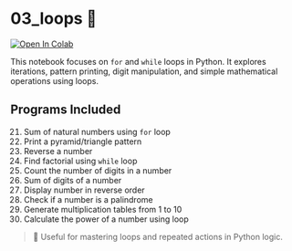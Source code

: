 # 03_loops 🔁

[![Open In Colab](https://colab.research.google.com/assets/colab-badge.svg)](https://colab.research.google.com/drive/10o24MD4zV--BzwHzWp7Qu7gARa-n0uyE)

This notebook focuses on `for` and `while` loops in Python. It explores iterations, pattern printing, digit manipulation, and simple mathematical operations using loops.

## Programs Included
21. Sum of natural numbers using `for` loop
22. Print a pyramid/triangle pattern
23. Reverse a number
24. Find factorial using `while` loop
25. Count the number of digits in a number
26. Sum of digits of a number
27. Display number in reverse order
28. Check if a number is a palindrome
29. Generate multiplication tables from 1 to 10
30. Calculate the power of a number using loop

> 🔄 Useful for mastering loops and repeated actions in Python logic.
